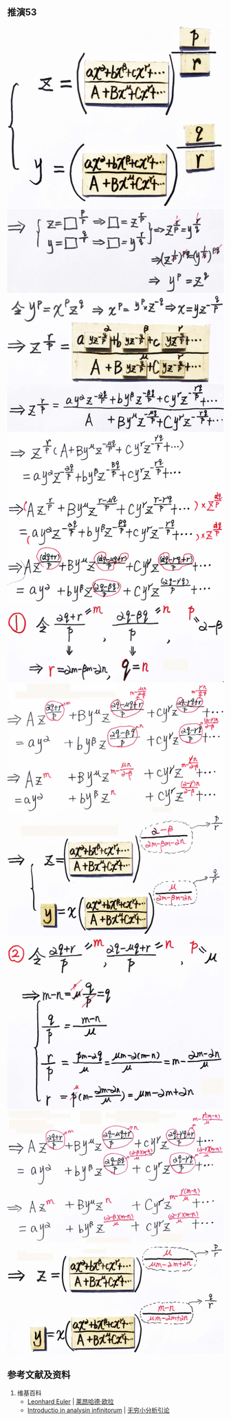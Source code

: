 ## 推演53

![](/images/无穷级数/欧拉的无穷分析引论中典型的推演实验/章3/推演53/53-1.jpg)
![](/images/无穷级数/欧拉的无穷分析引论中典型的推演实验/章3/推演53/53-2.jpg)
![](/images/无穷级数/欧拉的无穷分析引论中典型的推演实验/章3/推演53/53-3.jpg)
![](/images/无穷级数/欧拉的无穷分析引论中典型的推演实验/章3/推演53/53-4.jpg)
![](/images/无穷级数/欧拉的无穷分析引论中典型的推演实验/章3/推演53/53-5.jpg)
![](/images/无穷级数/欧拉的无穷分析引论中典型的推演实验/章3/推演53/53-6.jpg)
![](/images/无穷级数/欧拉的无穷分析引论中典型的推演实验/章3/推演53/53-7.jpg)
![](/images/无穷级数/欧拉的无穷分析引论中典型的推演实验/章3/推演53/53-8.jpg)
![](/images/无穷级数/欧拉的无穷分析引论中典型的推演实验/章3/推演53/53-9.jpg)
![](/images/无穷级数/欧拉的无穷分析引论中典型的推演实验/章3/推演53/53-10.jpg)
![](/images/无穷级数/欧拉的无穷分析引论中典型的推演实验/章3/推演53/53-11.jpg)

## 参考文献及资料

1. 维基百科
	- [Leonhard Euler](https://en.wikipedia.org/wiki/Leonhard_Euler) | [莱昂哈德·欧拉](https://zh.wikipedia.org/wiki/%E8%90%8A%E6%98%82%E5%93%88%E5%BE%B7%C2%B7%E6%AD%90%E6%8B%89) 
	- [Introductio in analysin infinitorum](https://en.wikipedia.org/wiki/Introductio_in_analysin_infinitorum) | [无穷小分析引论](https://zh.wikipedia.org/wiki/%E6%97%A0%E7%A9%B7%E5%B0%8F%E5%88%86%E6%9E%90%E5%BC%95%E8%AE%BA) 




